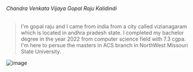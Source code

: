 ###### Chandra Venkata Vijaya Gopal Raju Kalidindi
> I'm gopal raju and I came from india from a city called vizianagaram which is located in andhra pradesh state. I completed my bachelor degree in the year 2022 from computer science field with 7.3 cgpa. I'm here to persue the masters in ACS branch in NorthWest Missouri State University.

![image](![myimage](https://user-images.githubusercontent.com/122591663/215024993-539fcf30-0e3e-4771-a6bf-a76d0638eb56.jpg))

 


